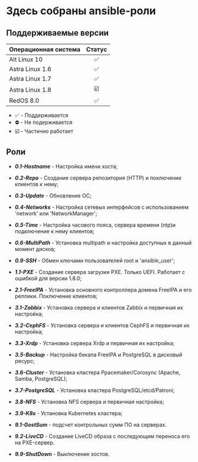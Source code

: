# Здесь собраны ansible-роли

## Поддерживаемые версии

| Операционная система | Статус |
| ------------------------- |:---:|
| Alt Linux 10 | :white_check_mark: |
| Astra Linux 1.6 | :white_check_mark: |
| Astra Linux 1.7 | :white_check_mark: |
| Astra Linux 1.8 | :ballot_box_with_check: |
| RedOS 8.0 | :white_check_mark: |

- :white_check_mark: - Поддерживается
- :no_entry: - Не подерживается
- :ballot_box_with_check: - Частично работает

## Роли
* ***0.1-Hostname*** - Настройка имени хоста;
* ***0.2-Repo*** - Создание сервера репозитория (HTTP) и поключение клиентов к нему;
* ***0.3-Update*** - Обновление ОС;
* ***0.4-Networks*** - Настройка сетевых интерфейсов с использованием 'network' или 'NetworkManager';
* ***0.5-Time*** - Настройка часового пояса, сервера времени (ntp)и подключение к нему клиентов;
* ***0.6-MultiPath*** - Установка multipath и настройка доступных в данный момент дисков;
* ***0.9-SSH*** - Обмен ключами пользователей root и 'ansible_user';

* ***1.1-PXE*** - Создание сервера загрузки PXE. Только UEFI. Работает с ошибкой для версии 1.8.0;

* ***2.1-FreeIPA*** - Установка основного контроллера домена FreeIPA и его реплики. Поключение клиентов;


* ***3.1-Zabbix*** - Установка сервера и клиентов Zabbix и первичная их настройка;
* ***3.2-CephFS*** - Установка сервера и клиентов CephFS и первичная их настройка;
* ***3.3-Xrdp*** - Установка сервера Xrdp и первичная их настройка;
* ***3.5-Backup*** - Настройка бекапа FreeIPA и PostgreSQL в дисковый ресурс;
* ***3.6-Cluster*** - Установка кластера Ppacemaker/Corosync (Apache, Samba, PostgreSQL);
* ***3.7-PostgreSQL*** - Установка кластера PostgreSQL/etcd/Patroni;
* ***3.8-NFS*** - Установка NFS сервера и первичная настройка;
* ***3.9-K8s*** - Установка Kubernetes кластера;


* ***9.1-GostSum*** - подсчет контрольных сумм ПО на серверах.
* ***9.2-LiveCD*** - Создание LiveCD образа с последующим переноса его на PXE-сервер.
* ***9.9-ShutDown*** - Выключение хостов.